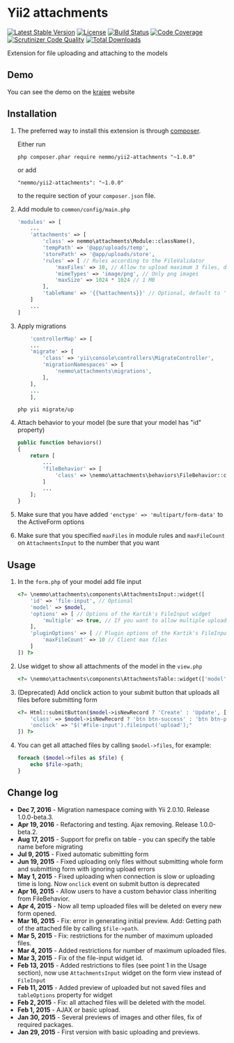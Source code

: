 Yii2 attachments
================
[![Latest Stable Version](https://poser.pugx.org/nemmo/yii2-attachments/v/stable)](https://packagist.org/packages/nemmo/yii2-attachments)
[![License](https://poser.pugx.org/nemmo/yii2-attachments/license)](https://packagist.org/packages/nemmo/yii2-attachments)
[![Build Status](https://scrutinizer-ci.com/g/Nemmo/yii2-attachments/badges/build.png?b=tests)](https://scrutinizer-ci.com/g/Nemmo/yii2-attachments/build-status/tests)
[![Code Coverage](https://scrutinizer-ci.com/g/Nemmo/yii2-attachments/badges/coverage.png?b=tests)](https://scrutinizer-ci.com/g/Nemmo/yii2-attachments/?branch=tests)
[![Scrutinizer Code Quality](https://scrutinizer-ci.com/g/Nemmo/yii2-attachments/badges/quality-score.png?b=tests)](https://scrutinizer-ci.com/g/Nemmo/yii2-attachments/?branch=tests)
[![Total Downloads](https://poser.pugx.org/nemmo/yii2-attachments/downloads)](https://packagist.org/packages/nemmo/yii2-attachments)

Extension for file uploading and attaching to the models

Demo
----
You can see the demo on the [krajee](http://plugins.krajee.com/file-input/demo) website

Installation
------------

1. The preferred way to install this extension is through [composer](http://getcomposer.org/download/).

	Either run
	
	```
	php composer.phar require nemmo/yii2-attachments "~1.0.0"
	```
	
	or add
	
	```
	"nemmo/yii2-attachments": "~1.0.0"
	```
	
	to the require section of your `composer.json` file.

2.  Add module to `common/config/main.php`
	
	```php
	'modules' => [
		...
		'attachments' => [
			'class' => nemmo\attachments\Module::className(),
			'tempPath' => '@app/uploads/temp',
			'storePath' => '@app/uploads/store',
			'rules' => [ // Rules according to the FileValidator
			    'maxFiles' => 10, // Allow to upload maximum 3 files, default to 3
				'mimeTypes' => 'image/png', // Only png images
				'maxSize' => 1024 * 1024 // 1 MB
			],
			'tableName' => '{{%attachments}}' // Optional, default to 'attach_file'
		]
		...
	]
	```

3. Apply migrations


	```php
    	'controllerMap' => [
		...
		'migrate' => [
			'class' => 'yii\console\controllers\MigrateController',
			'migrationNamespaces' => [
				'nemmo\attachments\migrations',
			],
		],
		...
    	],
	```

	```
	php yii migrate/up
	```

4. Attach behavior to your model (be sure that your model has "id" property)
	
	```php
	public function behaviors()
	{
		return [
			...
			'fileBehavior' => [
				'class' => \nemmo\attachments\behaviors\FileBehavior::className()
			]
			...
		];
	}
	```
	
5. Make sure that you have added `'enctype' => 'multipart/form-data'` to the ActiveForm options
	
6. Make sure that you specified `maxFiles` in module rules and `maxFileCount` on `AttachmentsInput` to the number that you want

Usage
-----

1. In the `form.php` of your model add file input
	
	```php
	<?= \nemmo\attachments\components\AttachmentsInput::widget([
		'id' => 'file-input', // Optional
		'model' => $model,
		'options' => [ // Options of the Kartik's FileInput widget
			'multiple' => true, // If you want to allow multiple upload, default to false
		],
		'pluginOptions' => [ // Plugin options of the Kartik's FileInput widget 
			'maxFileCount' => 10 // Client max files
		]
	]) ?>
	```

2. Use widget to show all attachments of the model in the `view.php`
	
	```php
	<?= \nemmo\attachments\components\AttachmentsTable::widget(['model' => $model]) ?>
	```

3. (Deprecated) Add onclick action to your submit button that uploads all files before submitting form
	
	```php
	<?= Html::submitButton($model->isNewRecord ? 'Create' : 'Update', [
		'class' => $model->isNewRecord ? 'btn btn-success' : 'btn btn-primary',
		'onclick' => "$('#file-input').fileinput('upload');"
	]) ?>
	```
	
4. You can get all attached files by calling ```$model->files```, for example:

	```php
	foreach ($model->files as $file) {
        echo $file->path;
    }
    ```

Change log
----------

- **Dec 7, 2016**  - 	Migration namespace coming with Yii 2.0.10. Release 1.0.0-beta.3.
- **Apr 19, 2016**  - 	Refactoring and testing. Ajax removing. Release 1.0.0-beta.2.
- **Aug 17, 2015**  - 	Support for prefix on table - you can specify the table name before migrating
- **Jul 9, 2015**   - 	Fixed automatic submitting form
- **Jun 19, 2015**  - 	Fixed uploading only files without submitting whole form and submitting form with ignoring upload errors
- **May 1, 2015**   - 	Fixed uploading when connection is slow or uploading time is long. Now ```onclick``` event on submit button is deprecated
- **Apr 16, 2015**  - 	Allow users to have a custom behavior class inheriting from FileBehavior.
- **Apr 4, 2015**   - 	Now all temp uploaded files will be deleted on every new form opened.
- **Mar 16, 2015**  - 	Fix: error in generating initial preview. Add: Getting path of the attached file by calling ```$file->path```.
- **Mar 5, 2015**   -   Fix: restrictions for the number of maximum uploaded files.
- **Mar 4, 2015**   -   Added restrictions for number of maximum uploaded files.
- **Mar 3, 2015**   -   Fix of the file-input widget id.
- **Feb 13, 2015**  -	Added restrictions to files (see point 1 in the Usage section), now use ```AttachmentsInput``` widget on the form view	instead of ```FileInput```
- **Feb 11, 2015**  -	Added preview of uploaded but not saved files and ```tableOptions``` property for widget
- **Feb 2, 2015**   -   Fix: all attached files will be deleted with the model.
- **Feb 1, 2015**   -   AJAX or basic upload.
- **Jan 30, 2015**  -	Several previews of images and other files, fix of required packages.
- **Jan 29, 2015**  -	First version with basic uploading and previews.
